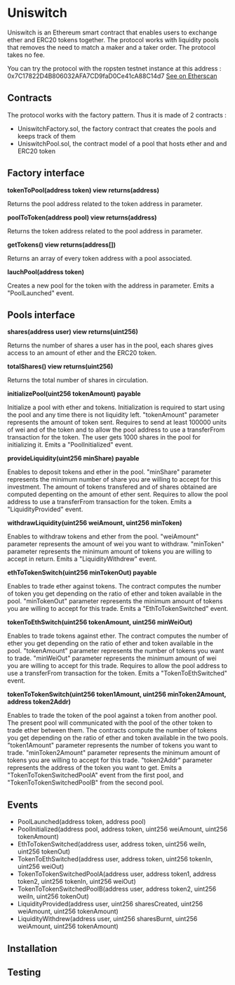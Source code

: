 # Uniswitch

Uniswitch is an Ethereum smart contract that enables users to exchange ether and ERC20 tokens together.
The protocol works with liquidity pools that removes the need to match a maker and a taker order.
The protocol takes no fee.

You can try the protocol with the ropsten testnet instance at this address : 0x7C17822D4B806032AFA7CD9faD0Ce41cA88C14d7
[See on Etherscan](https://ropsten.etherscan.io/address/0x7C17822D4B806032AFA7CD9faD0Ce41cA88C14d7#contracts)

## Contracts

The protocol works with the factory pattern. Thus it is made of 2 contracts :

- UniswitchFactory.sol, the factory contract that creates the pools and keeps track of them
- UniswitchPool.sol, the contract model of a pool that hosts ether and and ERC20 token

## Factory interface

**tokenToPool(address token) view returns(address)**

Returns the pool address related to the token address in parameter.

**poolToToken(address pool) view returns(address)**

Returns the token address related to the pool address in parameter.

**getTokens() view returns(address[])**

Returns an array of every token address with a pool associated.

**lauchPool(address token)**

Creates a new pool for the token with the address in parameter. Emits a "PoolLaunched" event.

## Pools interface

**shares(address user) view returns(uint256)**

Returns the number of shares a user has in the pool, each shares gives access to an amount of ether and the ERC20 token.

**totalShares() view returns(uint256)**

Returns the total number of shares in circulation.

**initializePool(uint256 tokenAmount) payable**

Initialize a pool with ether and tokens. Initialization is required to start using the pool and any time there is not liquidity left.
"tokenAmount" parameter represents the amount of token sent.
Requires to send at least 100000 units of wei and of the token and to allow the pool address to use a transferFrom transaction for the token.
The user gets 1000 shares in the pool for initializing it.
Emits a "PoolInitialized" event.

**provideLiquidity(uint256 minShare) payable**

Enables to deposit tokens and ether in the pool.
"minShare" parameter represents the minimum number of share you are willing to accept for this investment.
The amount of tokens transfered and of shares obtained are computed depenting on the amount of ether sent.
Requires to allow the pool address to use a transferFrom transaction for the token.
Emits a "LiquidityProvided" event.

**withdrawLiquidity(uint256 weiAmount, uint256 minToken)**

Enables to withdraw tokens and ether from the pool.
"weiAmount" parameter represents the amount of wei you want to withdraw.
"minToken" parameter represents the minimum amount of tokens you are willing to accept in return.
Emits a "LiquidityWithdrew" event.

**ethToTokenSwitch(uint256 minTokenOut) payable**

Enables to trade ether against tokens.
The contract computes the number of token you get depending on the ratio of ether and token available in the pool.
"minTokenOut" parameter represents the minimum amount of tokens you are willing to accept for this trade.
Emits a "EthToTokenSwitched" event.

**tokenToEthSwitch(uint256 tokenAmount, uint256 minWeiOut)**

Enables to trade tokens against ether.
The contract computes the number of ether you get depending on the ratio of ether and token available in the pool.
"tokenAmount" parameter represents the number of tokens you want to trade.
"minWeiOut" parameter represents the minimum amount of wei you are willing to accept for this trade.
Requires to allow the pool address to use a transferFrom transaction for the token.
Emits a "TokenToEthSwitched" event.

**tokenToTokenSwitch(uint256 token1Amount, uint256 minToken2Amount, address token2Addr)**

Enables to trade the token of the pool against a token from another pool.
The present pool will communicated with the pool of the other token to trade ether between them.
The contracts compute the number of tokens you get depending on the ratio of ether and token available in the two pools.
"token1Amount" parameter represents the number of tokens you want to trade.
"minToken2Amount" parameter represents the minimum amount of tokens you are willing to accept for this trade.
"token2Addr" parameter represents the address of the token you want to get.
Emits a "TokenToTokenSwitchedPoolA" event from the first pool, and "TokenToTokenSwitchedPoolB" from the second pool.

## Events

- PoolLaunched(address token, address pool)
- PoolInitialized(address pool, address token, uint256 weiAmount, uint256 tokenAmount)
- EthToTokenSwitched(address user, address token, uint256 weiIn, uint256 tokenOut)
- TokenToEthSwitched(address user, address token, uint256 tokenIn, uint256 weiOut)
- TokenToTokenSwitchedPoolA(address user, address token1, address token2, uint256 tokenIn, uint256 weiOut)
- TokenToTokenSwitchedPoolB(address user, address token2, uint256 weiIn, uint256 tokenOut)
- LiquidityProvided(address user, uint256 sharesCreated, uint256 weiAmount, uint256 tokenAmount)
- LiquidityWithdrew(address user, uint256 sharesBurnt, uint256 weiAmount, uint256 tokenAmount)

## Installation

## Testing

